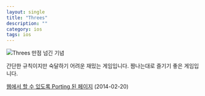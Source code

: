 ```yaml
---
layout: single
title: "Threes"
description: ""
category: ios
tags: ios
---
```


![Threes 만점 넘긴 기념](http://farm3.staticflickr.com/2834/12434312793_ff500b18a8.jpg)

간단한 규칙이지만 숙달하기 어려운 재밌는 게임입니다. 
짬나는대로 즐기기 좋은 게임입니다. 

[웹에서 할 수 있도록 Porting 된 페이지](http://threesjs.com/) (2014-02-20)
